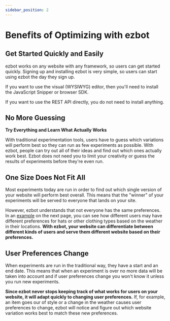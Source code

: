 ```yaml
---
sidebar_position: 2
---
```


# Benefits of Optimizing with ezbot

## Get Started Quickly and Easily

ezbot works on any website with any framework, so users can get started quickly. Signing up and installing ezbot is very simple, so users can start using ezbot the day they sign up.

If you want to use the visual (WYSIWYG) editor, then you'll need to install the JavaScript Snipper or browser SDK.

If you want to use the REST API directly, you do not need to install anything.

## No More Guessing

**Try Everything and Learn What Actually Works**

With traditional experimentation tools, users have to guess which variations will perform best so they can run as few experiments as possible. With ezbot, people can try out all of their ideas and find out which ones actually work best. Ezbot does not need you to limit your creativity or guess the results of experiments before they're even run.

## One Size Does Not Fit All

Most experiments today are run in order to find out which single version of your website will perform best overall. This means that the "winner" of your experiments will be served to everyone that lands on your site.

However, ezbot understands that not everyone has the same preferences. In an [example](03-how-it-works.md) on the next page, you can see how different users may have different preferences for hats or other clothing types based on the weather in their locations. **With ezbot, your website can differentiate between different kinds of users and serve them different website based on their preferences.**

## User Preferences Change

When experiments are run in the traditional way, they have a start and an end date. This means that when an experiment is over no more data will be taken into account and if user preferences change you won't know it unless you run new experiments.

**Since ezbot never stops keeping track of what works for users on your website, it will adapt quickly to changing user preferences.** If, for example, an item goes our of style or a change in the weather causes user preferences to change, ezbot will notice and figure out which website variation works best to match these new preferences.
